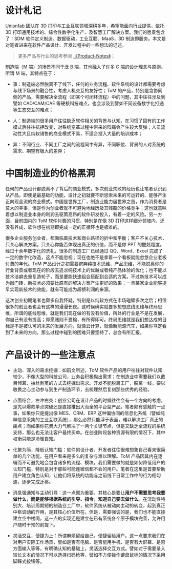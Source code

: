 # 设计札记

[Unionfab 团队](https://cloud.unionfab.com/landing/)在 3D 打印与工业互联领域深耕多年，希望能面向行业提供，依托 3D 打印通用技术的、综合性数字化生产、及智慧工厂解决方案。我们的愿景包含了：SDM 软件定义制造、数据驱动，工业互联、MaaS，3D 制造即服务。本文是对笔者进来在软件产品设计、开发过程中的一些想法的记述。

> 更多产品与行业的思考参阅 [《Product-Notes》](https://github.com/wx-chevalier/Product-Notes?q=)；

制造端（M 端）的场景不同于泛 B 端，其也融入了许多 C 端的设计理念与原则。所谓 M 端，其特点在于：

- 事：制造端必然脱离不了线下，任何的业务流程、软件系统的设计都需要考虑与线下场景的融合性，考虑人机交互的友好性；ToM 的产品，特别是含协同侧的产品，需要解决全流程（即某个可闭环流程）中的问题，其中往往涉及到譬如 CAD/CAM/CAE 等硬核科技难点，也会涉及到譬如不同设备数字化打通等生态交互的难点；

- 人：制造端的很多用户往往缺乏软件相关的背景与认知，在习惯了固有的工作模式后往往抗拒改变，对系统变革过程中带来的阵痛会产生较大反弹；人员流动性大且纯软销售的商业模式不易，不适合投入大量的培训成本；

- 异：不同行业、不同工厂之间的流程同中有异，不同职位、背景的人对系统的需求、期望有极大的差异；

# 中国制造业的价格黑洞

任何的产品设计都脱离不了背后的商业模式，多次创业失败的经历也让笔者认识到从产品，即使是最基础的功能，设计之初就要不断思索未来的可运转的、能够产生正向现金流的商业模式。中国是世界工厂，制造业能力居世界之首，作为消费者是莫大的幸事，但是作为创业者就不可避免地经历及其残酷的价格竞争；这也就意味着想以制造业本身的利润去驱策高昂的软件研发投入，有着一定的风险。另一方面，目前国内的 ToM 软件付费的习惯，特别是在像 3D 打印这样细分领域内，还没有养成，软件想在初期即完成一定的正循环也是极难的。

很多企业服务创业者，都面临着技术和商业路径的折中和平衡；客户不关心技术，只关心解决方案，只关心你能否体现出真正的价值，而不是你 PPT 的酷炫程度。经过十余年数字化的洗礼，很多的制造工厂已经通过 QQ、Word、Excel 完成了一定的数字化改造，这点不能忽视；现在也绝不是拿着一个看板就能忽悠企业老板付费的年代。ToM 产品设计之初需要摈弃纯技术思维、产品思维，不能脱离你的行业背景或者现在的阶段去追求纯技术上的优越或者纯产品体验的优化；也不能以技术洁癖去重复造轮子，而是要能快速组合搭配到合适的方案。不过新技术可以成为敲门砖，新技术必须要比原有的解决方案产生更好的效果；一旦某家企业能够提早实现新技术的效能，就有可能成为超额利润的来源。

这次创业初期笔者也颇多自我怀疑，特别是以纯软方式在市场碰壁多次之后；相信很多的创业者也会有这样的漫漫长夜。这时候确实就要多想想底线思维与终局思维，所谓的底线思维，就是我们现在做的有没有价值，所处的行业是不是在发展，你自己有没有提高；即愿赌则不畏输，有所得即可。终局思维就是我们想达成的目标是不是被认可的未来的发展方向，就像云计算，就像新能源汽车，如果你笃定看到了未来的方向，那么过程中碰到的困难只要坚持了，总会有所汇报。

# 产品设计的一些注意点

- 主动、深入的需求挖掘：如前文所述，ToM 软件产品的用户往往对软件认知较少，不像大型的科技公司，业务会积极抛出需求；在制造业中需要我们以戴目倾耳、抽丝剥茧的方式去挖掘出需求。开发不能脱离工厂，脱离一线，要以敬畏之心主动参与到生产制造环节，去梳理然后复刻那些优秀的经验。

- 点面结合，左冲右突：创业公司在设计产品的时候往往会有一个方向的考虑，是先以爆款单点突破还是直接推出大而全的平台型产品。笔者颇有感触的一点事，如果你只是提出像 MES、CRM、ERP 这种偏协同的信息化系统（譬如纯粹信息采集的工业互联系统），那么必然只能浮于表面，难以解决工厂真正的痛点；而如果你花费大力气解决了一两个关键节点，但是又缺乏全流程的系统支持，那么也无法让客户最终买单。在创业阶段各种资源有限的情况下，其中权衡只能是冷暖自知。

- 化繁为简，降低认知门槛：软件的设计者、开发者往往很难想象自己看来很简单的几个功能，在用户看来是多么的复杂与难以理解。ToM 产品因其内在逻辑而不可避免地会包含诸多的流程、模块，我们需要做的就是如何降低用户的认知门槛，特别是对于那些可能连微信都不会的用户。笔者在这里是首要帮助用户建立角色认知，让他们将系统的功能与之前线下日常工作中的行为相勾连，逐步完成迁移。

- 消息强通知与主动引导：这一点颇为重要，其核心是要让**用户不需要思考我要做什么，而是能够根据系统的引导、指令，知道自己要去做什么**。在流动性特别大、培训周期短的制造业工厂中，软件系统从被动向主动的转变，起到真正中枢调动的作用，是其核心价值所在。但是，需要强调的是，我们也不能直接建立空中楼阁，这一点的实现还是建立在已有系统各个原子模块完善，允许用户随时干预的前提下。

- 灵活交互，便捷为上：所谓麻烦留给自己，便捷留给用户。这一点要求我们在对用户实际工作场景，譬如是否有电脑、是否能用手机、是否有大屏幕、是否方面输入等等，有明确认知的基础上，灵活选择交互方式。譬如对于需要录入较长文本的情况下可以选择扫码枪等，譬如不方便操作键盘鼠标的情况下采用脚踩式按钮等。
